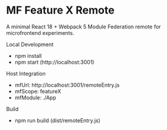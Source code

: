 # MF Feature X Remote

A minimal React 18 + Webpack 5 Module Federation remote for microfrontend experiments.

Local Development
- npm install
- npm start (http://localhost:3001)

Host Integration
- mfUrl: http://localhost:3001/remoteEntry.js
- mfScope: featureX
- mfModule: ./App

Build
- npm run build (dist/remoteEntry.js)
